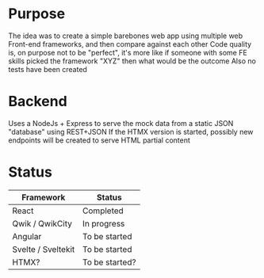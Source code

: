# Purpose

The idea was to create a simple barebones web app using multiple web Front-end frameworks, and then compare against each other
Code quality is, on purpose not to be "perfect", it's more like if someone with some FE skills picked the framework "XYZ" then what would be the outcome
Also no tests have been created

# Backend

Uses a NodeJs + Express to serve the mock data from a static JSON "database" using REST+JSON
If the HTMX version is started, possibly new endpoints will be created to serve HTML partial content


# Status

| Framework          | Status         |
|--------------------|----------------|
| React              | Completed      |
| Qwik / QwikCity    | In progress    |
| Angular            | To be started  |
| Svelte / Sveltekit | To be started  |
| HTMX?              | To be started? |